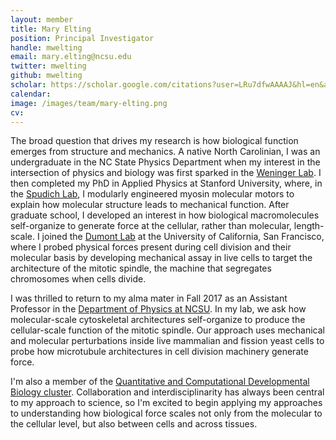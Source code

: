 ```yaml
---
layout: member
title: Mary Elting
position: Principal Investigator
handle: mwelting
email: mary.elting@ncsu.edu
twitter: mwelting
github: mwelting
scholar: https://scholar.google.com/citations?user=LRu7dfwAAAAJ&hl=en&authuser=1&oi=ao
calendar:
image: /images/team/mary-elting.png
cv:
---
```


The broad question that drives my research is how biological function emerges from structure and mechanics. A native North Carolinian, I was an undergraduate in the NC State Physics Department when my interest in the intersection of physics and biology was first sparked in the [Weninger Lab](https://www.physics.ncsu.edu/weninger/). I then completed my PhD in Applied Physics at Stanford University, where, in the [Spudich Lab](http://spudlab.stanford.edu/), I modularly engineered myosin molecular motors to explain how molecular structure leads to mechanical function. After graduate school, I developed an interest in how biological macromolecules self-organize to generate force at the cellular, rather than molecular, length-scale. I joined the [Dumont Lab](http://www.dumontlab.ucsf.edu/) at the University of California, San Francisco, where I probed physical forces present during cell division and their molecular basis by developing mechanical assay in live cells to target the architecture of the mitotic spindle, the machine that segregates chromosomes when cells divide.

I was thrilled to return to my alma mater in Fall 2017 as an Assistant Professor in the [Department of Physics at NCSU](http://physics.ncsu.edu). In my lab, we ask how molecular-scale cytoskeletal architectures self-organize to produce the cellular-scale function of the mitotic spindle. Our approach uses mechanical and molecular perturbations inside live mammalian and fission yeast cells to probe how microtubule architectures in cell division machinery generate force.

I'm also a member of the [Quantitative and Computational Developmental Biology cluster](https://facultyclusters.ncsu.edu/clusters/modeling-the-living-embryo/). Collaboration and interdisciplinarity has always been central to my approach to science, so I'm excited to begin applying my approaches to understanding how biological force scales not only from the molecular to the cellular level, but also between cells and across tissues.
